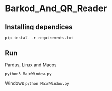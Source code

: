 # Barkod_And_QR_Reader

## Installing dependices

`pip install -r requirements.txt`

## Run

Pardus, Linux and Macos

`python3 MainWindow.py`

Windows
`python MainWindow.py`